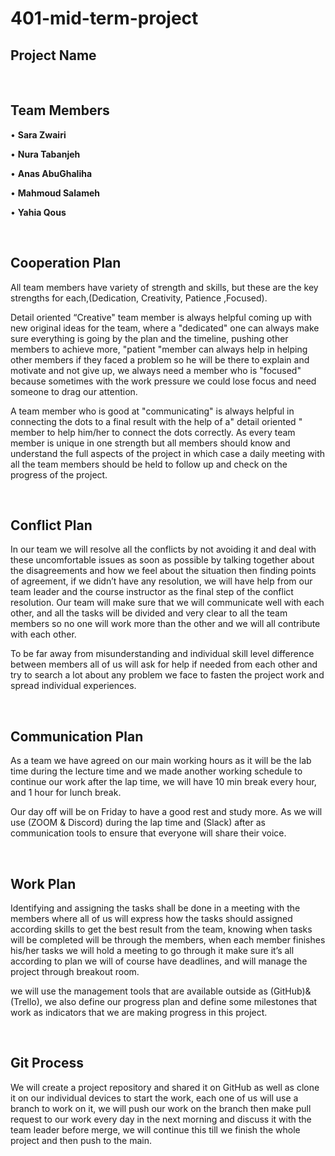 # 401-mid-term-project

## Project Name

&nbsp;

## Team Members

• **Sara Zwairi**

• **Nura Tabanjeh**

• **Anas AbuGhaliha**

• **Mahmoud Salameh**

• **Yahia Qous**

&nbsp;

## Cooperation Plan

All team members have variety of strength and skills, but these are the key strengths for each,(Dedication, Creativity, Patience ,Focused).

Detail oriented “Creative" team member is always helpful coming up with new original ideas for the team, where a "dedicated" one can always make sure everything is going by the plan and the timeline, pushing other members to achieve more, "patient "member can always help in helping other members if they faced a problem so he will be there to explain and motivate and not give up, we always need a member who is "focused" because sometimes with the work pressure we could lose focus and need someone to drag our attention.

A team member who is good at "communicating" is always helpful in connecting the dots to a final result with the help of a" detail oriented " member to help him/her to connect the dots correctly.
As every team member is unique in one strength but all members should know and understand the full aspects of the project in which case a daily meeting with all the team members should be held to follow up and check on the progress of the project.

&nbsp;

## Conflict Plan

In our team we will resolve all the conflicts by not avoiding it and deal with these uncomfortable issues as soon as possible by talking together about the disagreements and how we feel about the situation then finding points of agreement, if we didn’t have any resolution, we will have help from our team leader and the course instructor as the final step of the conflict resolution.
Our team will make sure that we will communicate well with each other, and all the tasks will be divided and very clear to all the team members so no one will work more than the other and we will all contribute with each other.

To be far away from misunderstanding and individual skill level difference between members all of us will ask for help if needed from each other and try to search a lot about any problem we face to fasten the project work and spread individual experiences.

&nbsp;

## Communication Plan

As a team we have agreed on our main working hours as it will be the lab time during the lecture time and we made another working schedule to continue our work after the lap time, we will have 10 min break every hour, and 1 hour for lunch break.

Our day off will be on Friday to have a good rest and study more.
As we will use (ZOOM & Discord) during the lap time and (Slack) after as communication tools to ensure that everyone will share their voice.

&nbsp;

## Work Plan

Identifying and assigning the tasks shall be done in a meeting with the members where all of us will express how the tasks should assigned according skills to get the best result from the team, knowing when tasks will be completed will be through the members, when each member finishes his/her tasks we will hold a meeting to go through it make sure it’s all according to plan we will of course have deadlines, and will manage the project through breakout room.

we will use the management tools that are available outside as
(GitHub)& (Trello), we also define our progress plan and define some milestones that work as indicators that we are making progress in this project.

&nbsp;

## Git Process

We will create a project repository and shared it on GitHub as well as clone it on our individual devices to start the work, each one of us will use a branch to work on it, we will push our work on the branch then make pull request to our work every day in the next morning and discuss it with the team leader before merge, we will continue this till we finish the whole project and then push to the main.

